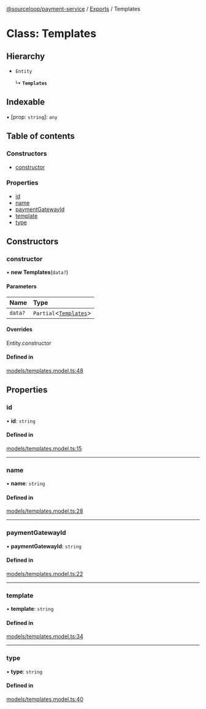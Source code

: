 [@sourceloop/payment-service](../README.md) / [Exports](../modules.md) / Templates

# Class: Templates

## Hierarchy

- `Entity`

  ↳ **`Templates`**

## Indexable

▪ [prop: `string`]: `any`

## Table of contents

### Constructors

- [constructor](Templates.md#constructor)

### Properties

- [id](Templates.md#id)
- [name](Templates.md#name)
- [paymentGatewayId](Templates.md#paymentgatewayid)
- [template](Templates.md#template)
- [type](Templates.md#type)

## Constructors

### constructor

• **new Templates**(`data?`)

#### Parameters

| Name | Type |
| :------ | :------ |
| `data?` | `Partial`<[`Templates`](Templates.md)\> |

#### Overrides

Entity.constructor

#### Defined in

[models/templates.model.ts:48](https://github.com/sourcefuse/loopback4-microservice-catalog/blob/77bb890a2/services/payment-service/src/models/templates.model.ts#L48)

## Properties

### id

• **id**: `string`

#### Defined in

[models/templates.model.ts:15](https://github.com/sourcefuse/loopback4-microservice-catalog/blob/77bb890a2/services/payment-service/src/models/templates.model.ts#L15)

___

### name

• **name**: `string`

#### Defined in

[models/templates.model.ts:28](https://github.com/sourcefuse/loopback4-microservice-catalog/blob/77bb890a2/services/payment-service/src/models/templates.model.ts#L28)

___

### paymentGatewayId

• **paymentGatewayId**: `string`

#### Defined in

[models/templates.model.ts:22](https://github.com/sourcefuse/loopback4-microservice-catalog/blob/77bb890a2/services/payment-service/src/models/templates.model.ts#L22)

___

### template

• **template**: `string`

#### Defined in

[models/templates.model.ts:34](https://github.com/sourcefuse/loopback4-microservice-catalog/blob/77bb890a2/services/payment-service/src/models/templates.model.ts#L34)

___

### type

• **type**: `string`

#### Defined in

[models/templates.model.ts:40](https://github.com/sourcefuse/loopback4-microservice-catalog/blob/77bb890a2/services/payment-service/src/models/templates.model.ts#L40)
